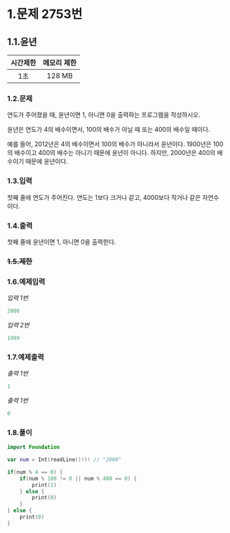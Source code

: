 # 1.문제 2753번

## 1.1.윤년

시간제한|메모리 제한
|:---:|:---:|
|1초|128 MB

### 1.2.문제
연도가 주어졌을 때, 윤년이면 1, 아니면 0을 출력하는 프로그램을 작성하시오.

윤년은 연도가 4의 배수이면서, 100의 배수가 아닐 때 또는 400의 배수일 때이다.

예를 들어, 2012년은 4의 배수이면서 100의 배수가 아니라서 윤년이다. 1900년은 100의 배수이고 400의 배수는 아니기 때문에 윤년이 아니다. 하지만, 2000년은 400의 배수이기 때문에 윤년이다.

### 1.3.입력
첫째 줄에 연도가 주어진다. 연도는 1보다 크거나 같고, 4000보다 작거나 같은 자연수이다.

### 1.4.출력
첫째 줄에 윤년이면 1, 아니면 0을 출력한다.

### ~~1.5.제한~~

### 1.6.예제입력
*입력 1번*
```swift
2000
```
*입력 2번*
```swift
1999
```

### 1.7.예제출력
*출력 1번*
```swift
1
 ```
 *출력 1번*
```swift
0
 ```

### 1.8.풀이
```swift
import Foundation

var num = Int(readLine()!)! // "2000"

if(num % 4 == 0) {
    if(num % 100 != 0 || num % 400 == 0) {
        print(1)
    } else {
        print(0)
    }
} else {
    print(0)
}
```
